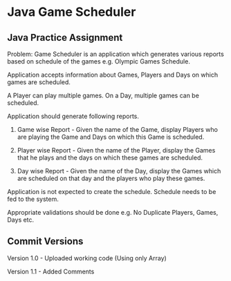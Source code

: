 # Java Game Scheduler
## Java Practice Assignment
Problem: Game Scheduler is an application which generates various reports based on schedule of the games e.g. Olympic Games Schedule.

Application accepts information about Games, Players and Days on which games are scheduled.

A Player can play multiple games. On a Day, multiple games can be scheduled.

Application should generate following reports.

1. Game wise Report - Given the name of the Game, display Players who are playing the Game and Days on which this Game is scheduled.

2. Player wise Report - Given the name of the Player, display the Games that he plays and the days on which these games are scheduled.

3. Day wise Report - Given the name of the Day, display the Games which are scheduled on that day and the players who play these games.

Application is not expected to create the schedule. Schedule needs to be fed to the system.

Appropriate validations should be done e.g. No Duplicate Players, Games, Days etc.
## Commit Versions
Version 1.0 - Uploaded working code (Using only Array)

Version 1.1 - Added Comments